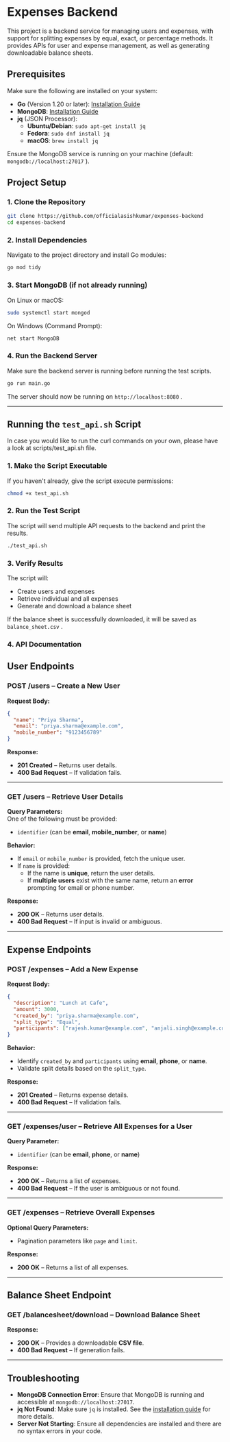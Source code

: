 # Expenses Backend

This project is a backend service for managing users and expenses, with support for splitting expenses by equal, exact, or percentage methods. It provides APIs for user and expense management, as well as generating downloadable balance sheets.

## Prerequisites

Make sure the following are installed on your system:

* **Go** (Version 1.20 or later): [Installation Guide](https://golang.org/doc/install)
* **MongoDB**: [Installation Guide](https://docs.mongodb.com/manual/installation/)
* **jq** (JSON Processor): 
  + **Ubuntu/Debian**: `sudo apt-get install jq`
  + **Fedora**: `sudo dnf install jq`
  + **macOS**: `brew install jq`

Ensure the MongoDB service is running on your machine (default: `mongodb://localhost:27017` ).

## Project Setup

### 1. Clone the Repository

```bash
git clone https://github.com/officialasishkumar/expenses-backend
cd expenses-backend
```

### 2. Install Dependencies

Navigate to the project directory and install Go modules:

```bash
go mod tidy
```

### 3. Start MongoDB (if not already running)

On Linux or macOS:

```bash
sudo systemctl start mongod
```

On Windows (Command Prompt):

```bash
net start MongoDB
```

### 4. Run the Backend Server

Make sure the backend server is running before running the test scripts.

```bash
go run main.go
```

The server should now be running on `http://localhost:8080` .

---

## Running the `test_api.sh` Script

In case you would like to run the curl commands on your own, please have a look at scripts/test_api.sh file.

### 1. Make the Script Executable

If you haven't already, give the script execute permissions:

```bash
chmod +x test_api.sh
```

### 2. Run the Test Script

The script will send multiple API requests to the backend and print the results.

```bash
./test_api.sh
```

### 3. Verify Results

The script will:
* Create users and expenses
* Retrieve individual and all expenses
* Generate and download a balance sheet

If the balance sheet is successfully downloaded, it will be saved as `balance_sheet.csv` .

### 4. API Documentation

## User Endpoints

### **POST /users** – Create a New User

**Request Body:**

```json
{
  "name": "Priya Sharma",
  "email": "priya.sharma@example.com",
  "mobile_number": "9123456789"
}
```

**Response:**

* **201 Created** – Returns user details.  
* **400 Bad Request** – If validation fails.

---

### **GET /users** – Retrieve User Details

**Query Parameters:**  
One of the following must be provided:

* `identifier` (can be **email**, **mobile_number**, or **name**)

**Behavior:**  
* If `email` or `mobile_number` is provided, fetch the unique user.
* If `name` is provided:
  + If the name is **unique**, return the user details.
  + If **multiple users** exist with the same name, return an **error** prompting for email or phone number.

**Response:**

* **200 OK** – Returns user details.  
* **400 Bad Request** – If input is invalid or ambiguous.

---

## Expense Endpoints

### **POST /expenses** – Add a New Expense

**Request Body:**

```json
{
  "description": "Lunch at Cafe",
  "amount": 3000,
  "created_by": "priya.sharma@example.com",
  "split_type": "Equal",
  "participants": ["rajesh.kumar@example.com", "anjali.singh@example.com"]
}
```

**Behavior:**  
* Identify `created_by` and `participants` using **email**, **phone**, or **name**.  
* Validate split details based on the `split_type`.  

**Response:**

* **201 Created** – Returns expense details.  
* **400 Bad Request** – If validation fails.

---

### **GET /expenses/user** – Retrieve All Expenses for a User

**Query Parameter:**

* `identifier` (can be **email**, **phone**, or **name**)

**Response:**

* **200 OK** – Returns a list of expenses.  
* **400 Bad Request** – If the user is ambiguous or not found.

---

### **GET /expenses** – Retrieve Overall Expenses

**Optional Query Parameters:**  
* Pagination parameters like `page` and `limit`.

**Response:**

* **200 OK** – Returns a list of all expenses.

---

## Balance Sheet Endpoint

### **GET /balancesheet/download** – Download Balance Sheet

**Response:**

* **200 OK** – Provides a downloadable **CSV file**.  
* **400 Bad Request** – If generation fails.

---

## Troubleshooting

* **MongoDB Connection Error**: Ensure that MongoDB is running and accessible at `mongodb://localhost:27017`.
* **jq Not Found**: Make sure `jq` is installed. See the [installation guide](https://stedolan.github.io/jq/download/) for more details.
* **Server Not Starting**: Ensure all dependencies are installed and there are no syntax errors in your code.
